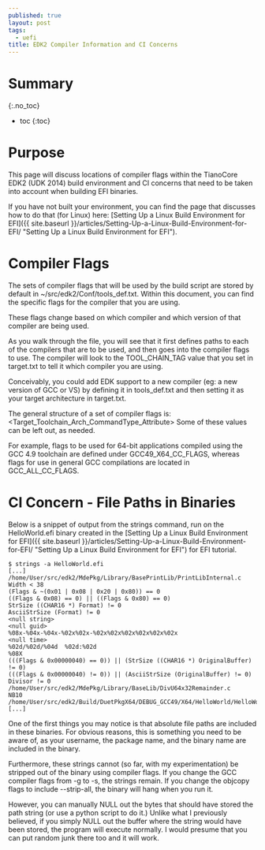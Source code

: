 ```yaml
---
published: true
layout: post
tags:
  - uefi
title: EDK2 Compiler Information and CI Concerns
---
```

# Summary
{:.no_toc}

* toc
{:toc}

# Purpose

This page will discuss locations of compiler flags within the TianoCore EDK2 (UDK 2014) build environment and CI concerns that need to be taken into account when building EFI binaries.

If you have not built your environment, you can find the page that discusses how to do that (for Linux) here: [Setting Up a Linux Build Environment for EFI]({{ site.baseurl }}/articles/Setting-Up-a-Linux-Build-Environment-for-EFI/ "Setting Up a Linux Build Environment for EFI").


# Compiler Flags

The sets of compiler flags that will be used by the build script are stored by default in ~/src/edk2/Conf/tools_def.txt. Within this document, you can find the specific flags for the compiler that you are using.

These flags change based on which compiler and which version of that compiler are being used.

As you walk through the file, you will see that it first defines paths to each of the compilers that are to be used, and then goes into the compiler flags to use. The compiler will look to the TOOL_CHAIN_TAG value that you set in target.txt to tell it which compiler you are using.

Conceivably, you could add EDK support to a new compiler (eg: a new version of GCC or VS) by defining it in tools_def.txt and then setting it as your target architecture in target.txt.

The general structure of a set of compiler flags is: <Target_Toolchain_Arch_CommandType_Attribute> Some of these values can be left out, as needed.

For example, flags to be used for 64-bit applications compiled using the GCC 4.9 toolchain are defined under GCC49_X64_CC_FLAGS, whereas flags for use in general GCC compilations are located in GCC_ALL_CC_FLAGS.

# CI Concern - File Paths in Binaries

Below is a snippet of output from the strings command, run on the HelloWorld.efi binary created in the [Setting Up a Linux Build Environment for EFI]({{ site.baseurl }}/articles/Setting-Up-a-Linux-Build-Environment-for-EFI/ "Setting Up a Linux Build Environment for EFI") for EFI tutorial.

~~~
$ strings -a HelloWorld.efi
[...]
/home/User/src/edk2/MdePkg/Library/BasePrintLib/PrintLibInternal.c
Width < 38
(Flags & ~(0x01 | 0x08 | 0x20 | 0x80)) == 0
((Flags & 0x08) == 0) || ((Flags & 0x80) == 0)
StrSize ((CHAR16 *) Format) != 0
AsciiStrSize (Format) != 0
<null string>
<null guid>
%08x-%04x-%04x-%02x%02x-%02x%02x%02x%02x%02x%02x
<null time>
%02d/%02d/%04d  %02d:%02d
%08X
(((Flags & 0x00000040) == 0)) || (StrSize ((CHAR16 *) OriginalBuffer) != 0)
(((Flags & 0x00000040) != 0)) || (AsciiStrSize (OriginalBuffer) != 0)
Divisor != 0
/home/User/src/edk2/MdePkg/Library/BaseLib/DivU64x32Remainder.c
NB10
/home/User/src/edk2/Build/DuetPkgX64/DEBUG_GCC49/X64/HelloWorld/HelloWorld/DEBUG/HelloWorld.dll
[...]
~~~

One of the first things you may notice is that absolute file paths are included in these binaries. For obvious reasons, this is something you need to be aware of, as your username, the package name, and the binary name are included in the binary.

Furthermore, these strings cannot (so far, with my experimentation) be stripped out of the binary using compiler flags. If you change the GCC compiler flags from -g to -s, the strings remain. If you change the objcopy flags to include --strip-all, the binary will hang when you run it.

However, you can manually NULL out the bytes that should have stored the path string (or use a python script to do it.) Unlike what I previously believed, if you simply NULL out the buffer where the string would have been stored, the program will execute normally. I would presume that you can put random junk there too and it will work.

